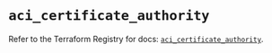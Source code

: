 # `aci_certificate_authority`

Refer to the Terraform Registry for docs: [`aci_certificate_authority`](https://registry.terraform.io/providers/ciscodevnet/aci/2.17.0/docs/resources/certificate_authority).
